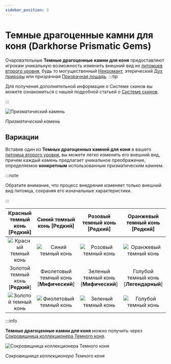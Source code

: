 ```yaml
---
sidebar_position: 3
---
```


# Темные драгоценные камни для коня (Darkhorse Prismatic Gems)

Очаровательные **Темные драгоценные камни для коня** предоставляют игрокам уникальную возможность изменить внешний вид их [питомцев второго уровня](/category/pets), будь то могущественный [Некромант](/crafting/pets/Necromancer), этерический [Дух природы](/crafting/pets/spirit-of-nature) или призрачная [Призрачная лошадь](/crafting/pets/ghost-horse).
:::tip

Для получения дополнительной информации о Системе скинов вы можете ознакомиться с нашей подробной статьей о [Системе скинов](/skin-system).

:::

![Призматический камень](/img/items/jewels/prismatic-gem.png)

_Призматический камень_

## Вариации

Вставив один из **Темных драгоценных камней для коня** в вашего [питомца второго уровня](/category/pets), вы можете легко изменить его внешний вид, причем каждый камень предлагает уникальное преображение, определяемое **конкретным** использованным призматическим камнем.

:::note

Обратите внимание, что процесс внедрения изменяет только внешний вид питомца, сохраняя его изначальные характеристики.

:::

| Красный темный конь [<span className="tier-rare">**Редкий**</span>] |       Синий темный конь [<span className="tier-rare">**Редкий**</span>]        |     Розовый темный конь [<span className="tier-rare">**Редкий**</span>]     |     Оранжевый темный конь [<span className="tier-rare">**Редкий**</span>]     |
| :-----------------------------------------------------------------: | :----------------------------------------------------------------------------: | :-------------------------------------------------------------------------: | :---------------------------------------------------------------------------: |
|     ![Красный темный конь](/img/items/pets/red-dark-horse.jpg)      |           ![Синий темный конь](/img/items/pets/blue-dark-horse.jpg)            |         ![Розовый темный конь](/img/items/pets/pink-dark-horse.jpg)         |        ![Оранжевый темный конь](/img/items/pets/orange-dark-horse.jpg)        |
| Золотой темный конь [<span className="tier-rare">**Редкий**</span>] | Фиолетовый темный конь [<span className="tier-mythical">**Мифический**</span>] | Зеленый темный конь [<span className="tier-mythical">**Мифический**</span>] | Голубой темный конь [<span className="tier-legendary">**Легендарный**</span>] |
|     ![Золотой темный конь](/img/items/pets/gold-dark-horse.jpg)     |        ![Фиолетовый темный конь](/img/items/pets/purple-dark-horse.jpg)        |        ![Зеленый темный конь](/img/items/pets/green-dark-horse.jpg)         |          ![Голубой темный конь](/img/items/pets/cyan-dark-horse.jpg)          |

:::info

**Темные драгоценные камни для коня** можно получить через [Сокровищница коллекционера Темного коня](/skin-system#jagod-di).

![Сокровищница коллекционера Темного коня](/img/items/item-bags/darkhorse-cache.png)

_Сокровищница коллекционера Темного коня_
